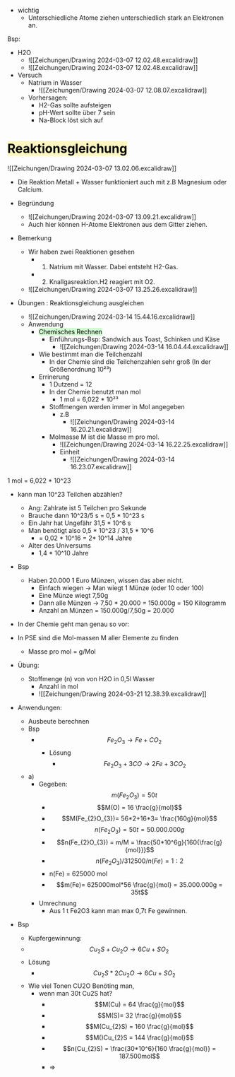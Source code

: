 
- wichtig
	- Unterschiedliche Atome ziehen unterschiedlich stark an Elektronen an.

Bsp:
- H2O
	- ![[Zeichungen/Drawing 2024-03-07 12.02.48.excalidraw]]
	- ![[Zeichungen/Drawing 2024-03-07 12.02.48.excalidraw]]
- Versuch
	- Natrium in Wasser
		- ![[Zeichungen/Drawing 2024-03-07 12.08.07.excalidraw]]
	- Vorhersagen:
		- H2-Gas sollte aufsteigen
		- pH-Wert sollte über 7 sein
		- Na-Block löst sich auf

# <mark style="background: #FFF3A3A6;">Reaktionsgleichung</mark>

![[Zeichungen/Drawing 2024-03-07 13.02.06.excalidraw]]
- Die Reaktion Metall + Wasser funktioniert auch mit z.B Magnesium oder Calcium. 
- Begründung
	- ![[Zeichungen/Drawing 2024-03-07 13.09.21.excalidraw]]
	- Auch hier können H-Atome Elektronen aus dem Gitter ziehen.
- Bemerkung
	- Wir haben zwei Reaktionen gesehen
		- 1. Natrium mit Wasser. Dabei entsteht H2-Gas.
		- 2. Knallgasreaktion.H2 reagiert mit O2.
	- ![[Zeichungen/Drawing 2024-03-07 13.25.26.excalidraw]]


- Übungen : Reaktionsgleichung ausgleichen
	- ![[Zeichungen/Drawing 2024-03-14 15.44.16.excalidraw]]
	- Anwendung
		- <mark style="background: #BBFABBA6;">Chemisches Rechnen</mark>
			- Einführungs-Bsp: Sandwich aus Toast, Schinken und Käse 
				- ![[Zeichungen/Drawing 2024-03-14 16.04.44.excalidraw]]
		- Wie bestimmt man die Teilchenzahl
			- In der Chemie sind die Teilchenzahlen sehr groß (In der Größenordnung 10²³) 
		- Errinerung
			- 1 Dutzend = 12
			- In der Chemie benutzt man mol
				- 1 mol = 6,022 * 10²³
			- Stoffmengen werden immer in Mol angegeben
				- z.B
					- ![[Zeichungen/Drawing 2024-03-14 16.20.21.excalidraw]]
			- Molmasse M ist die Masse m pro mol.
				- ![[Zeichungen/Drawing 2024-03-14 16.22.25.excalidraw]]
				- Einheit
					- ![[Zeichungen/Drawing 2024-03-14 16.23.07.excalidraw]]


1 mol = 6,022 * 10^23

- kann man 10^23 Teilchen abzählen?
	- Ang: Zahlrate ist 5 Teilchen pro Sekunde
	- Brauche dann 10^23/5 s = 0,5 * 10^23 s
	- Ein Jahr hat Ungefähr 31,5 * 10^6 s
	- Man benötigt also 0,5 * 10^23 / 31,5 * 10^6
		- = 0,02 * 10^16 = 2* 10^14 Jahre
	- Alter des Universums
		- 1,4 * 10^10 Jahre

- Bsp 
	- Haben 20.000 1 Euro Münzen, wissen das aber nicht.
		- Einfach wiegen → Man wiegt 1 Münze (oder 10 oder 100)
		- Eine Münze wiegt 7,50g
		- Dann alle Münzen → 7,50 * 20.000 = 150.000g = 150 Kilogramm
		- Anzahl an Münzen = 150.000g/7,50g = 20.000
		

- In der Chemie geht man genau so vor:
- In PSE sind die Mol-massen M aller Elemente zu finden
	- Masse pro mol = g/Mol


- Übung:
	- Stoffmenge (n) von von H2O in 0,5l Wasser
		- Anzahl in mol
		- ![[Zeichungen/Drawing 2024-03-21 12.38.39.excalidraw]]
- Anwendungen:
	- Ausbeute berechnen
	- Bsp
		- $$Fe_{2}O_{3} → Fe + CO_{2}$$
			- Lösung
				- $$Fe_{2}O_{3} + {3}CO → 2Fe + 3CO_{2}$$
	- a)
		- Gegeben: $$m(Fe_{2}O_{3})=50t $$
			- $$M(O) = 16 \frac{g}{mol}$$
			- $$M(Fe_{2}O_{3})= 56*2+16*3= \frac{160g}{mol}$$
			- $$n(Fe_{2}O_{3})=50t=50.000.000g $$
			- $$n(Fe_{2}O_{3}) = m/M = \frac{50*10^6g}{160{\frac{g}{mol}}}$$
			- $$n(Fe_{2}O_{3})/312500/n(Fe) = 1:2$$
			- n(Fe) = 625000 mol
			- $$m(Fe)= 625000mol*56 \frac{g}{mol} = 35.000.000g = 35t$$
		- Umrechnung
			- Aus 1 t Fe2O3 kann man max 0,7t Fe gewinnen.


- Bsp
	- Kupfergewinnung:
	- $$Cu_{2}S + Cu_{2}O → 6Cu+SO_{2}$$
	- Lösung
		- $$Cu_{2}S * 2Cu_{2}O → 6Cu + SO_{2}$$
	- Wie viel Tonen CU2O Benöting man,
		- wenn man 30t Cu2S hat?
			- $$M(Cu) = 64 \frac{g}{mol}$$
			- $$M(S)= 32 \frac{g}{mol}$$
			- $$M(Cu_{2}S) = 160 \frac{g}{mol}$$
			- $$M()Cu_{2}S = 144 \frac{g}{mol}$$
			- $$n(Cu_{2}S) = \frac{30*10^6}{160 \frac{g}{mol}} = 187.500mol$$
			- ⇒ $$$$




